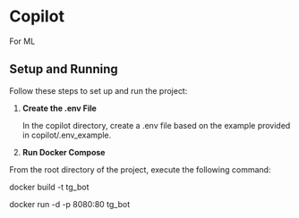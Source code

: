 # Copilot
For ML

## Setup and Running

Follow these steps to set up and run the project:

1. **Create the .env File**

   In the copilot directory, create a .env file based on the example provided in copilot/.env_example.

2. **Run Docker Compose**

From the root directory of the project, execute the following command:

docker build -t tg_bot


docker run -d -p 8080:80 tg_bot


